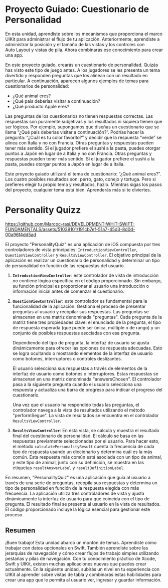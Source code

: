 # Proyecto Guiado: Cuestionario de Personalidad

En esta unidad, aprendiste sobre los mecanismos que proporciona el marco UIKit para administrar el flujo de tu aplicación. Anteriormente, aprendiste a administrar la posición y el tamaño de las vistas y los controles con Auto Layout y vistas de pila. Ahora combinarás ese conocimiento para crear una app.

En este proyecto guiado, crearás un cuestionario de personalidad. Quizás has visto este tipo de juego antes. A los jugadores se les presenta un tema divertido y responden preguntas que los alinean con un resultado en particular. A continuación, aparecen algunos ejemplos de temas para cuestionarios de personalidad:
- ¿Qué animal eres?
- ¿Qué país deberías visitar a continuación?
- ¿Qué producto Apple eres?

Las preguntas de los cuestionarios no tienen respuestas correctas. Las respuestas son puramente subjetivas y los resultados ni siquiera tienen que ser lógicos. Por ejemplo, supongamos que diseñas un cuestionario que se llama “¿Qué país deberías visitar a continuación?”. Podrías hacer la pregunta: “¿Cuál es tu color favorito?” y decidir que la respuesta “verde” se alinea con Italia y no con Francia. Otras preguntas y respuestas pueden tener más sentido. Si el jugador prefiere el sushi a la pasta, puedes otorgar puntos a Japón en lugar de a Italia y no con Francia. Otras preguntas y respuestas pueden tener más sentido. Si el jugador prefiere el sushi a la pasta, puedes otorgar puntos a Japón en lugar de a Italia.

Este proyecto guiado utilizará el tema de cuestionario: “¿Qué animal eres?”. Los cuatro posibles resultados son: perro, gato, conejo y tortuga. Pero si prefieres elegir tu propio tema y resultados, hazlo. Mientras sigas los pasos del proyecto, cualquier tema está bien. Aprenderás más si te diviertes.

# Personality Quizz

https://github.com/Marcoc-rasi/DEVELOPMENT-WHIT-SWIFT-FUNDAMENTALS/assets/51039101/191cb7ef-51a7-45d3-8d0d-00a96f4dd5ad

El proyecto "PersonalityQuiz" es una aplicación de iOS compuesta por tres controladores de vista principales: `IntroductionViewController`, `QuestionViewController` y `ResultsViewController`. El objetivo principal de la aplicación es realizar un cuestionario de personalidad y determinar un tipo de personalidad en función de las respuestas del usuario.

1. **`IntroductionViewController`**: este controlador de vista de introducción no contiene lógica específica en el código proporcionado. Sin embargo, su función principal es proporcionar al usuario una introducción o información inicial antes de comenzar el cuestionario.

2. **`QuestionViewController`**: este controlador es fundamental para la funcionalidad de la aplicación. Gestiona el proceso de presentar preguntas al usuario y recopilar sus respuestas. Las preguntas se almacenan en una matriz denominada "preguntas". Cada pregunta de la matriz tiene tres propiedades clave: el enunciado de la pregunta, el tipo de respuesta esperada (que puede ser única, múltiple o de rango) y un conjunto de posibles respuestas asociadas con esa pregunta.

    Dependiendo del tipo de pregunta, la interfaz de usuario se ajusta dinámicamente para ofrecer las opciones de respuesta adecuadas. Esto se logra ocultando o mostrando elementos de la interfaz de usuario como botones, interruptores o controles deslizantes.

    El usuario selecciona sus respuestas a través de elementos de la interfaz de usuario como botones o interruptores. Estas respuestas se almacenan en una matriz denominada "answersChosen". El controlador pasa a la siguiente pregunta cuando el usuario selecciona una respuesta y actualiza una barra de progreso para indicar el progreso del cuestionario.

    Una vez que el usuario ha respondido todas las preguntas, el controlador navega a la vista de resultados utilizando el método "performSegue". La vista de resultados se encuentra en el controlador `ResultsViewController`.

3. **`ResultsViewController`**: En esta vista, se calcula y muestra el resultado final del cuestionario de personalidad. El cálculo se basa en las respuestas previamente seleccionadas por el usuario. Para hacer esto, el método `calculatePersonalityResult` cuenta la frecuencia de cada tipo de respuesta usando un diccionario y determina cuál es la más común. Esta respuesta más común está asociada con un tipo de animal, y este tipo de animal, junto con su definición, se muestra en las etiquetas `resultAnswerLabel` y `resultDefinitionLabel`.

En resumen, "PersonalityQuiz" es una aplicación que guía al usuario a través de una serie de preguntas, recopila sus respuestas y determina un tipo de personalidad en función de la respuesta elegida con más frecuencia. La aplicación utiliza tres controladores de vista y ajusta dinámicamente la interfaz de usuario para que coincida con el tipo de pregunta. El resultado final se presenta al usuario en la vista de resultados. El código proporcionado incluye la lógica esencial para gestionar este proceso.

## Resumen

¡Buen trabajo! Esta unidad abarcó un montón de temas.
Aprendiste cómo trabajar con datos opcionales en Swift. También aprendiste sobre las jerarquías de navegación y cómo crear flujos de trabajo simples utilizando pestañas y pilas de navegación.
Con tu conocimiento práctico de Xcode, Swift y UIKit, existen muchas aplicaciones nuevas que puedes crear actualmente. En la siguiente unidad, subirás un nivel en tu experiencia con UIKit al aprender sobre vistas de tabla y combinarás estas habilidades para crear una app que le permita al usuario ver, ingresar y guardar información.

